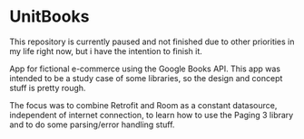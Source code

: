 # UnitBooks

This repository is currently paused and not finished due to other priorities in my life right now, but i have the intention to finish it.

 App for fictional e-commerce using the Google Books API.
 This app was intended to be a study case of some libraries, so the design and concept stuff is pretty rough. 
 
 The focus was to combine Retrofit and Room as a constant datasource, independent of internet connection, to learn how to use the Paging 3 library and to do some parsing/error handling stuff.
